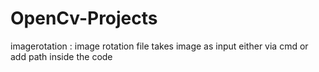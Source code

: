 # OpenCv-Projects

imagerotation :
image rotation file takes image as input either via cmd or add path inside the code
